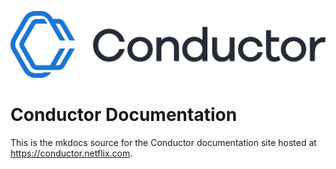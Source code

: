 ![Conductor](docs/img/logo.svg)

# Conductor Documentation
This is the mkdocs source for the Conductor documentation site hosted at https://conductor.netflix.com.

